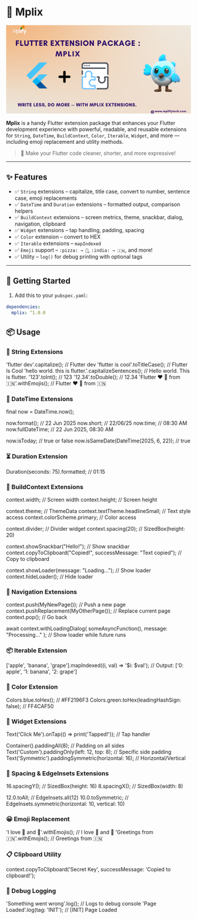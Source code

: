 # 🧩 Mplix

<img src="assets/mplix.png" alt="Mplix Banner" style="width:100%; max-height: 240px; object-fit: cover;" />


**Mplix** is a handy Flutter extension package that enhances your Flutter development experience with powerful, readable, and reusable extensions for `String`, `DateTime`, `BuildContext`, `Color`, `Iterable`, `Widget`, and more — including emoji replacement and utility methods.

> 🚀 Make your Flutter code cleaner, shorter, and more expressive!

---

## ✨ Features

- ✅ `String` extensions – capitalize, title case, convert to number, sentence case, emoji replacements
- ✅ `DateTime` and `Duration` extensions – formatted output, comparison helpers
- ✅ `BuildContext` extensions – screen metrics, theme, snackbar, dialog, navigation, clipboard
- ✅ `Widget` extensions – tap handling, padding, spacing
- ✅ `Color` extension – convert to HEX
- ✅ `Iterable` extensions – `mapIndexed`
- ✅ `Emoji` support – `:pizza: → 🍕`, `:india: → 🇮🇳`, and more!
- ✅ Utility – `log()` for debug printing with optional tags

---

## 🚀 Getting Started

1. Add this to your `pubspec.yaml`:

```yaml
dependencies:
  mplix: ^1.0.0

```
## 📦 Usage

### 📝 String Extensions

'flutter dev'.capitalize();                          // Flutter dev
'flutter is cool'.toTitleCase();                     // Flutter Is Cool
'hello world. this is flutter.'.capitalizeSentences(); // Hello world. This is flutter.
'123'.toInt();                                       // 123
'12.34'.toDouble();                                  // 12.34
'Flutter ❤️ :pizza: from :india:'.withEmojis();      // Flutter ❤️ 🍕 from 🇮🇳

### 📆 DateTime Extensions

final now = DateTime.now();

now.format();                                        // 22 Jun 2025
now.short;                                           // 22/06/25
now.time;                                            // 08:30 AM
now.fullDateTime;                                    // 22 Jun 2025, 08:30 AM

now.isToday;                                         // true or false
now.isSameDate(DateTime(2025, 6, 22));               // true


### ⏳ Duration Extension
Duration(seconds: 75).formatted;       // 01:15

### 🧱 BuildContext Extensions
context.width;                         // Screen width
context.height;                        // Screen height

context.theme;                         // ThemeData
context.textTheme.headlineSmall;       // Text style access
context.colorScheme.primary;           // Color access

context.divider;                       // Divider widget
context.spacing(20);                   // SizedBox(height: 20)

context.showSnackbar("Hello!");        // Show snackbar
context.copyToClipboard("Copied!", successMessage: "Text copied"); // Copy to clipboard

context.showLoader(message: "Loading..."); // Show loader
context.hideLoader();                  // Hide loader

### 🔁 Navigation Extensions
context.push(MyNewPage());                  // Push a new page
context.pushReplacement(MyOtherPage());     // Replace current page
context.pop();                               // Go back

await context.withLoadingDialog(
someAsyncFunction(),
message: "Processing..."
); // Show loader while future runs

### 📦 Iterable Extension
['apple', 'banana', 'grape'].mapIndexed((i, val) => '$i: $val');
// Output: ['0: apple', '1: banana', '2: grape']

### 🎨 Color Extension
Colors.blue.toHex();                        // #FF2196F3
Colors.green.toHex(leadingHashSign: false); // FF4CAF50

### 🧩 Widget Extensions
Text('Click Me').onTap(() => print('Tapped!'));           // Tap handler

Container().paddingAll(8);                                // Padding on all sides
Text('Custom').paddingOnly(left: 12, top: 8);             // Specific side padding
Text('Symmetric').paddingSymmetric(horizontal: 16);       // Horizontal/Vertical

### 📐 Spacing & EdgeInsets Extensions
16.spacingY();                     // SizedBox(height: 16)
8.spacingX();                      // SizedBox(width: 8)

12.0.toAll;                        // EdgeInsets.all(12)
10.0.toSymmetric;                 // EdgeInsets.symmetric(horizontal: 10, vertical: 10)

### 😀 Emoji Replacement
'I love :pizza: and :fries:'.withEmojis();        // I love 🍕 and 🍟
'Greetings from :india:'.withEmojis();            // Greetings from 🇮🇳

### 📋 Clipboard Utility
context.copyToClipboard('Secret Key', successMessage: 'Copied to clipboard!');


### 🧠 Debug Logging
'Something went wrong'.log();                     // Logs to debug console
'Page Loaded'.log(tag: 'INIT');                   // [INIT] Page Loaded




